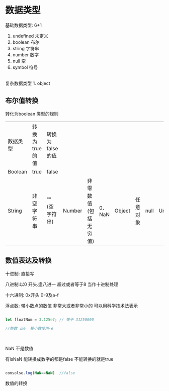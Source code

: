 # 数据类型

基础数据类型: 6+1
<br>
1. undefined 未定义<br>
2. boolean 布尔<br>
3. string 字符串<br>
4. number 数字<br>
5. null 空<br>
6. symbol 符号<br>
<br>
复杂数据类型 1. object


## 布尔值转换
转化为boolean 类型的规则
<table>
<tr>
<td>数据类型</td>
<td>转换为true的值</td>
<td>转换为false的值</td>
</tr>
<tr>
<td>
Boolean
</td>
<td>
true
</td>
<td>
false
</td>
</tr>
<tr>
<td>
String
</td>
<td>
非空字符串
</td>
<td>
""(空字符串)
</td>
<td>
Number
</td>
<td>
非零数值(包括无穷值)
</td>
<td>
0、NaN
</td>

<td>
Object
</td>
<td>
任意对象
</td>
<td>
null
</td>

<td>
Undefined
</td>
<td>
N/A(不存在)
</td>
<td>
undefined
</td>
</tr>
</table>

## 数值表达及转换

十进制: 直接写<br>

八进制:以0 开头.逢八进一 超过或者等于8 当作十进制处理<br>

十六进制: 0x开头 0-9及a-f<br>

浮点数: 带小数点的数值   非常大或者非常小的 可以用科学技术法表示

```js

let floatNum = 3.125e7; // 等于 31250000

//整数 正e  极小数使用-e
```

<br>

NaN  不是数值

有isNaN 能转换成数字的都是false  不能转换的就是true
```js

consolse.log(NaN==NaN)  //false
```
数值的转换

